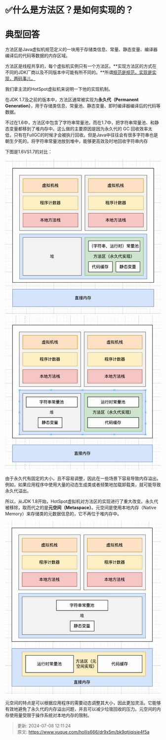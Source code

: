 # ✅什么是方法区？是如何实现的？

# 典型回答


方法区是Java虚拟机规范定义的一块用于存储类信息、常量、静态变量、编译器编译后的代码等数据的内存区域。



方法区是线程共享的，每个虚拟机实例只有一个方法区。**实现方法区的方式在不同的JDK厂商以及不同版本中可能有所不同的。**所谓<u>规范是规范，实现是实现，两码事儿。</u>



我们拿主流的HotSpot虚拟机来说明一下他的实现机制。



在JDK 1.7及之前的版本中，方法区通常被实现为**永久代（Permanent Generation）**，用于存储类信息、常量池、静态变量、即时编译器编译后的代码等数据。



不过在1.6中，方法区中包含了字符串常量池，而在1.7中，把字符串常量池、和静态变量都移到了堆内存中。这么做的主要原因是因为永久代的 GC 回收效率太低，只有在FullGC的时候才会被执行回收。但是Java中往往会有很多字符串也是朝生夕死的，将字符串常量池放到堆中，能够更高效及时地回收字符串内存



下图是1.6VS1.7的对比：



![1669537898487-81279bca-9fbe-4f9d-9009-9758ec7a9922.png](./img/cNtIBDzcLWwr9lpR/1669537898487-81279bca-9fbe-4f9d-9009-9758ec7a9922-377083.png)![1669538120261-1fcfcdf1-d382-4cca-832d-76849f68837d.png](./img/cNtIBDzcLWwr9lpR/1669538120261-1fcfcdf1-d382-4cca-832d-76849f68837d-946182.png)



由于永久代有固定的大小，且不容易调整，因此在一些场景下容易导致内存溢出。例如，如果应用程序中使用大量的动态生成类或者频繁地加载卸载类，就可能导致永久代溢出。



所以，从JDK 1.8开始，HotSpot虚拟机对方法区的实现进行了重大改变。永久代被移除，取而代之的是**元空间（Metaspace）**。元空间是使用本地内存（Native Memory）来存储类的元数据信息的，它不再位于堆内存中。



![1669538288645-d3c13e5e-c2ad-4236-9843-1d558c76723a.png](./img/cNtIBDzcLWwr9lpR/1669538288645-d3c13e5e-c2ad-4236-9843-1d558c76723a-138798.png)



元空间的特点是可以根据应用程序的需要动态调整其大小，因此更加灵活。它能够有效地避免了永久代的内存溢出问题，并且可以减少垃圾回收的压力。元空间的内存使用量受限于操作系统对本地内存的限制。



> 更新: 2024-07-08 12:11:24  
> 原文: <https://www.yuque.com/hollis666/dr9x5m/bk9qtiiqisie4f5a>